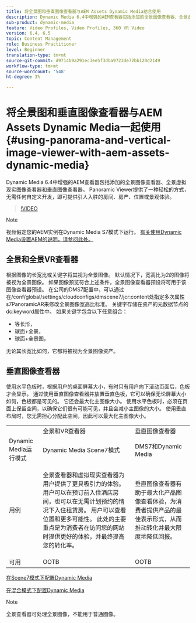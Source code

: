 ```yaml
---
title: 将全景图和垂直图像查看器与AEM Assets Dynamic Media结合使用
description: Dynamic Media 6.4中增强的AEM查看器包括添加的全景图像查看器、全景虚拟现实图像查看器和垂直图像查看器。 Panoramic Viewer提供了一种轻松的方式，无需任何自定义开发，即可提供引人入胜的房间、房产、位置或景观体验。
sub-product: dynamic-media
feature: Video Profiles, Video Profiles, 360 VR Video
version: 6.4, 6.5
topic: Content Management
role: Business Practitioner
level: Beginner
translation-type: tm+mt
source-git-commit: d9714b9a291ec3ee5f3dba9723de72bb120d2149
workflow-type: tm+mt
source-wordcount: '548'
ht-degree: 3%

---
```



# 将全景图和垂直图像查看器与AEM Assets Dynamic Media一起使用{#using-panorama-and-vertical-image-viewer-with-aem-assets-dynamic-media}

Dynamic Media 6.4中增强的AEM查看器包括添加的全景图像查看器、全景虚拟现实图像查看器和垂直图像查看器。 Panoramic Viewer提供了一种轻松的方式，无需任何自定义开发，即可提供引人入胜的房间、房产、位置或景观体验。

>[!VIDEO](https://video.tv.adobe.com/v/24156/?quality=9&learn=on)

>[!NOTE]
>
>视频假定您的AEM实例在Dynamic Media S7模式下运行。 [有关使用Dynamic Media设置AEM的说明，请参阅此处。](https://helpx.adobe.com/cn/experience-manager/6-3/assets/using/config-dynamic-fp-14410.html)

## 全景和全景VR查看器

根据图像的长宽比或关键字将其视为全景图像。 默认情况下，宽高比为2的图像将被视为全景图像。 如果图像预览符合上述条件，全景图像查看器预设将可用于该图像查看器预设。 在公司的DMS7配置中，可以通过在/conf/global/settings/cloudconfigs/dmscene7/jcr:content处指定多次属性s7PanoramicAR来修改全景图像宽高比标准。 关键字存储在资产的元数据节点的dc:keyword属性中。 如果关键字包含以下任意组合：

* 等长形，
* 球面+全景，
* 球面+全景图，

无论其长宽比如何，它都将被视为全景图像资产。

## 垂直图像查看器

使用水平色板时，根据用户的桌面屏幕大小，有时只有用户向下滚动页面后，色板才会显示。 通过使用垂直图像查看器并放置垂直色板，它可以确保无论屏幕大小如何，色板都是可见的。 它还会最大化主图像大小。 使用水平色板时，必须在页面上保留空间，以确保它们很有可能可见，并且会减小主图像的大小。 使用垂直布局时，您无需担心分配此空间，因此可以最大化主图像大小。

<table> 
 <tbody>
  <tr>
   <td> </td>
   <td>全景和VR查看器</td>
   <td>垂直图像查看器</td>
  </tr>
  <tr>
   <td>Dynamic Media运行模式</td>
   <td>Dynamic Media Scene7模式</td>
   <td>DMS7和Dynamic Media</td>
  </tr>
  <tr>
   <td>用例</td>
   <td><p>全景查看器和虚拟现实查看器为用户提供了更具吸引力的体验。 用户可以在预订前入住酒店房间，也可以在无需计划预约的情况下入住租赁房。 用户可以查看位置和更多可能性。 此处的主要重点是为消费者在访问您的网站时提供更好的体验，并最终提高您的转化率。</p> <p> </p> </td> 
   <td><p>垂直图像查看器有助于最大化产品图像查看体验，为消费者提供产品的最佳表示形式，从而推动转化并最大限度地降低回报。</p> <p> </p> </td>
  </tr>
  <tr>
   <td>可用 </td>
   <td>OOTB</td>
   <td>OOTB</td>
  </tr>
 </tbody>
</table>

[在Scene7模式下配置Dynamic Media](https://helpx.adobe.com/experience-manager/6-5/assets/using/config-dms7.html)

[在混合模式下配置Dynamic Media](https://helpx.adobe.com/cn/experience-manager/6-5/assets/using/config-dynamic.html)

>[!NOTE]
>
>全景查看器可处理全景图像，不能用于普通图像。
